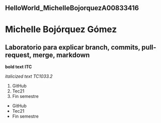 ## HelloWorld_MichelleBojorquezA00833416
# Michelle Bojórquez Gómez
## Laboratorio para explicar branch, commits, pull-request, merge, markdown

**bold text**
**ITC**

*italicized text*
*TC1033.2*

1. GitHub
2. Tec21
3. Fin semestre

- GitHub
- Tec21
- Fin semestre


